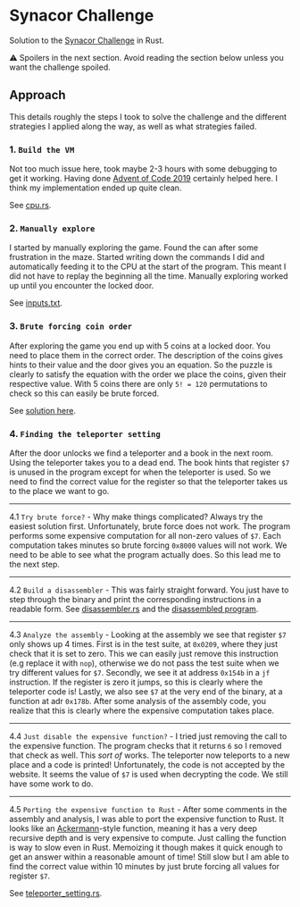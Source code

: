 # Synacor Challenge
Solution to the [Synacor Challenge](https://challenge.synacor.com/) in Rust.

:warning: Spoilers in the next section. Avoid reading the section below unless you want the challenge spoiled.

## Approach
This details roughly the steps I took to solve the challenge and the different strategies I applied along the way, as well as what strategies failed.

### 1. `Build the VM`
Not too much issue here, took maybe 2-3 hours with some debugging to get it working. Having done [Advent of Code 2019](https://github.com/AxlLind/AdventOfCode2019/) certainly helped here. I think my implementation ended up quite clean.

See [cpu.rs](./src/cpu.rs).

### 2. `Manually explore`
I started by manually exploring the game. Found the can after some frustration in the maze. Started writing down the commands I did and automatically feeding it to the CPU at the start of the program. This meant I did not have to replay the beginning all the time. Manually exploring worked up until you encounter the locked door.

See [inputs.txt](./inputs.txt).

### 3. `Brute forcing coin order`
After exploring the game you end up with 5 coins at a locked door. You need to place them in the correct order. The description of the coins gives hints to their value and the door gives you an equation. So the puzzle is clearly to satisfy the equation with the order we place the coins, given their respective value. With 5 coins there are only `5! = 120` permutations to check so this can easily be brute forced.

See [solution here](./src/bin/solve_coins.rs).

### 4. `Finding the teleporter setting`
After the door unlocks we find a teleporter and a book in the next room. Using the teleporter takes you to a dead end. The book hints that register `$7` is unused in the program except for when the teleporter is used. So we need to find the correct value for the register so that the teleporter takes us to the place we want to go.

---

4.1 `Try brute force?` - Why make things complicated? Always try the easiest solution first. Unfortunately, brute force does not work. The program performs some expensive computation for all non-zero values of `$7`. Each computation takes minutes so brute forcing `0x8000` values will not work. We need to be able to see what the program actually does. So this lead me to the next step.

---

4.2 `Build a disassembler` - This was fairly straight forward. You just have to step through the binary and print the corresponding instructions in a readable form. See [disassembler.rs](./src/bin/disassembler.rs) and the [disassembled program](./disassembled.asm).

---

4.3 `Analyze the assembly` - Looking at the assembly we see that register `$7` only shows up 4 times. First is in the test suite, at `0x0209`, where they just check that it is set to zero. This we can easily just remove this instruction (e.g replace it with `nop`), otherwise we do not pass the test suite when we try different values for `$7`. Secondly, we see it at address `0x154b` in a `jf` instruction. If the register is zero it jumps, so this is clearly where the teleporter code is! Lastly, we also see `$7` at the very end of the binary, at a function at adr `0x178b`. After some analysis of the assembly code, you realize that this is clearly where the expensive computation takes place.

---

4.4 `Just disable the expensive function?` - I tried just removing the call to the expensive function. The program checks that it returns `6` so I removed that check as well. This *sort of* works. The teleporter now teleports to a new place and a code is printed! Unfortunately, the code is not accepted by the website. It seems the value of `$7` is used when decrypting the code. We still have some work to do.

---

4.5 `Porting the expensive function to Rust` - After some comments in the assembly and analysis, I was able to port the expensive function to Rust. It looks like an [Ackermann](https://en.wikipedia.org/wiki/Ackermann_function)-style function, meaning it has a very deep recursive depth and is very expensive to compute. Just calling the function is way to slow even in Rust. Memoizing it though makes it quick enough to get an answer within a reasonable amount of time! Still slow but I am able to find the correct value within 10 minutes by just brute forcing all values for register `$7`.

See [teleporter_setting.rs](./src/bin/teleporter_setting.rs).
